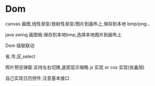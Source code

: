 # Dom

canvas 画图,线性渐变/放射性渐变/图片到画布上,保存到本地 bmp/png...

java swing 画图板:保存到本地bmp,选择本地图片到画布上

Dom 级联联动

省,市,区,select

照片预览弹窗:支持左右切换,底部显示缩略
js 实现 or css 实现(张鑫旭)

自己实现日历控件,注意基本接口